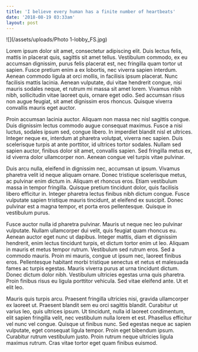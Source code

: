 ```yaml
---
title: 'I believe every human has a finite number of heartbeats'
date: '2018-08-19 03:33am'
layout: post
---
```

![](/assets/uploads/Photo 1-lobby_FS.jpg)

Lorem ipsum dolor sit amet, consectetur adipiscing elit. Duis lectus felis, mattis in placerat quis, sagittis sit amet tellus. Vestibulum commodo, ex eu accumsan dignissim, purus felis placerat est, nec fringilla quam tortor ut sapien. Fusce pretium enim a ex lobortis, nec viverra sapien interdum. Aenean commodo ligula at orci mollis, in facilisis ipsum placerat. Nunc facilisis mattis lacinia. Aenean vulputate, dui vitae hendrerit congue, nisi mauris sodales neque, et rutrum mi massa sit amet lorem. Vivamus nibh nibh, sollicitudin vitae laoreet quis, ornare eget odio. Sed accumsan risus non augue feugiat, sit amet dignissim eros rhoncus. Quisque viverra convallis mauris eget auctor.

Proin accumsan lacinia auctor. Aliquam non massa nec nisl sagittis congue. Duis dignissim lectus commodo augue consequat maximus. Fusce a nisi luctus, sodales ipsum sed, congue libero. In imperdiet blandit nisl et ultrices. Integer neque ex, interdum at pharetra volutpat, viverra nec sapien. Duis scelerisque turpis at ante porttitor, id ultrices tortor sodales. Nullam sed sapien auctor, finibus dolor sit amet, convallis sapien. Sed fringilla metus ex, id viverra dolor ullamcorper non. Aenean congue vel turpis vitae pulvinar.

Duis arcu nulla, eleifend in dignissim nec, accumsan ut ipsum. Vivamus pharetra velit id neque aliquam ornare. Donec tristique scelerisque metus, ac pulvinar enim dictum in. Aliquam et rhoncus eros. Etiam vestibulum massa in tempor fringilla. Quisque pretium tincidunt dolor, quis facilisis libero efficitur in. Integer pharetra lectus finibus nibh dictum congue. Fusce vulputate sapien tristique mauris tincidunt, at eleifend ex suscipit. Donec pulvinar est a magna tempor, et porta eros pellentesque. Quisque in vestibulum purus.

Fusce auctor nulla id pharetra pulvinar. Mauris ut neque nec leo pulvinar vulputate. Nullam ullamcorper dui velit, quis feugiat quam rhoncus eu. Aenean auctor eget nunc ut dapibus. Integer mattis, diam et dignissim hendrerit, enim lectus tincidunt turpis, et dictum tortor enim ut leo. Aliquam in mauris et metus tempor rutrum. Vestibulum sed rutrum eros. Sed a commodo mauris. Proin mi mauris, congue ut ipsum nec, laoreet finibus eros. Pellentesque habitant morbi tristique senectus et netus et malesuada fames ac turpis egestas. Mauris viverra purus at urna tincidunt dictum. Donec dictum dolor nibh. Vestibulum ultricies egestas urna quis pharetra. Proin finibus risus eu ligula porttitor vehicula. Sed vitae eleifend ante. Ut et elit leo.

Mauris quis turpis arcu. Praesent fringilla ultricies nisi, gravida ullamcorper ex laoreet ut. Praesent blandit sem eu orci sagittis blandit. Curabitur ut varius leo, quis ultrices ipsum. Ut tincidunt, nulla id laoreet condimentum, elit sapien fringilla velit, nec vestibulum nulla lorem et est. Phasellus efficitur vel nunc vel congue. Quisque ut finibus nunc. Sed egestas neque ac sapien vulputate, eget consequat ligula tempor. Proin eget bibendum ipsum. Curabitur rutrum vestibulum justo. Proin rutrum neque ultricies ligula maximus rutrum. Cras vitae tortor eget quam finibus euismod.
